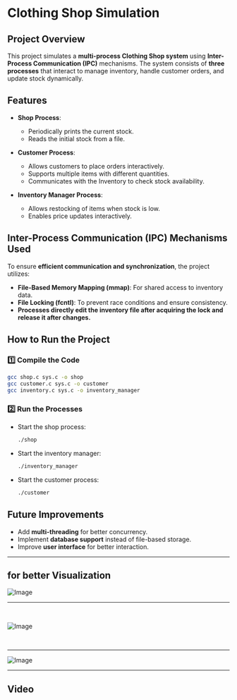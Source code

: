 # Clothing Shop Simulation

##  Project Overview  
This project simulates a **multi-process Clothing Shop system** using **Inter-Process Communication (IPC)** mechanisms. The system consists of **three processes** that interact to manage inventory, handle customer orders, and update stock dynamically.  

## Features  
- **Shop Process**:   
  - Periodically prints the current stock.  
  - Reads the initial stock from a file.  
    
- **Customer Process**:  
  - Allows customers to place orders interactively.  
  - Supports multiple items with different quantities.  
  - Communicates with the Inventory to check stock availability.  
    
- **Inventory Manager Process**:  
  - Allows restocking of items when stock is low.  
  - Enables price updates interactively.    

## **Inter-Process Communication (IPC) Mechanisms Used**  
To ensure **efficient communication and synchronization**, the project utilizes:  
- **File-Based Memory Mapping (mmap)**: For shared access to inventory data.  
- **File Locking (fcntl)**: To prevent race conditions and ensure consistency.  
- **Processes directly edit the inventory file after acquiring the lock and release it after changes.**  


##  **How to Run the Project**  

### **1️⃣ Compile the Code**  
```bash
gcc shop.c sys.c -o shop 
gcc customer.c sys.c -o customer 
gcc inventory.c sys.c -o inventory_manager 
```

### **2️⃣ Run the Processes**  
- Start the shop process:  
  ```bash
  ./shop
  ```
- Start the inventory manager:  
  ```bash
  ./inventory_manager
  ```
- Start the customer process:  
  ```bash
  ./customer
  ```


##  **Future Improvements**  
- Add **multi-threading** for better concurrency.  
- Implement **database support** instead of file-based storage.  
- Improve **user interface** for better interaction.  

---

## for better Visualization

![Image](https://github.com/user-attachments/assets/ae2b1b17-a3f1-4a98-9d6b-92dd17304b53)

---
<br>

![Image](https://github.com/user-attachments/assets/c9d76890-820f-4c97-9723-30126226740b)

<br>

---
![Image](https://github.com/user-attachments/assets/1954c0c0-a9d7-43da-af4e-dd671d4dc98e) 

---
## Video 


